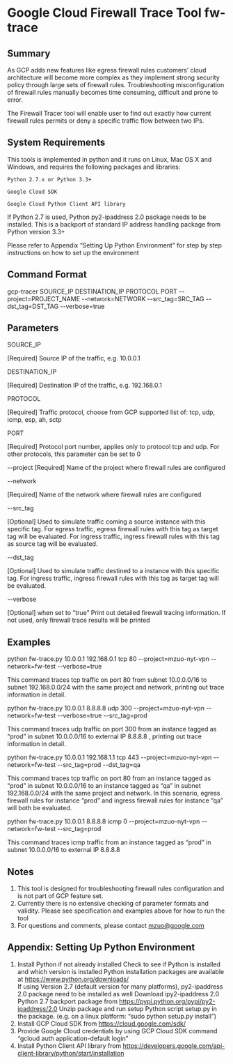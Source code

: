 # Google Cloud Firewall Trace Tool fw-trace

## Summary
As GCP adds new features like egress firewall rules customers’ cloud architecture will become more complex as they implement strong security policy through large sets of firewall rules.  Troubleshooting misconfiguration of firewall rules manually becomes time consuming, difficult and prone to error.

The Firewall Tracer tool will enable user to find out exactly how current firewall rules permits or deny a specific traffic flow between two IPs.


## System Requirements
This tools is implemented in python and it runs on Linux, Mac OS X and Windows, and requires the following packages and libraries:

    Python 2.7.x or Python 3.3+

    Google Cloud SDK

    Google Cloud Python Client API library


If Python 2.7 is used, Python py2-ipaddress 2.0 package needs to be installed.  This is a backport of standard IP address handling package from Python version 3.3+

Please refer to Appendix “Setting Up Python Environment” for step by step instructions on how to set up the environment


## Command Format
gcp-tracer SOURCE_IP DESTINATION_IP PROTOCOL PORT --project=PROJECT_NAME --network=NETWORK --src_tag=SRC_TAG --dst_tag=DST_TAG --verbose=true


## Parameters
SOURCE_IP

[Required] Source IP of the traffic, e.g. 10.0.0.1


DESTINATION_IP

[Required] Destination IP of the traffic, e.g. 192.168.0.1


PROTOCOL

[Required] Traffic protocol, choose from GCP supported list of:
tcp, udp, icmp, esp, ah, sctp


PORT

[Required] Protocol port number, applies only to protocol tcp and udp.  For other protocols, this parameter can be set to 0


--project
[Required] Name of the project where firewall rules are configured

--network

[Required] Name of the network where firewall rules are configured


--src_tag

[Optional] Used to simulate traffic coming a source instance with this specific tag. For egress traffic, egress firewall rules with this tag as target tag will be evaluated.   For ingress traffic, ingress firewall rules with this tag as source tag will be evaluated. 


--dst_tag

[Optional] Used to simulate traffic destined to a instance with this specific tag. For ingress traffic, ingress firewall rules with this tag as target tag will be evaluated.  


--verbose

[Optional] when set to “true” Print out detailed firewall tracing information.  If not used, only firewall trace results will be printed



## Examples

python fw-trace.py 10.0.0.1 192.168.0.1 tcp 80 --project=mzuo-nyt-vpn --network=fw-test --verbose=true

This command traces tcp traffic on port 80 from subnet 10.0.0.0/16 to subnet 192.168.0.0/24 with the same project and network, printing out trace information in detail.


python fw-trace.py 10.0.0.1 8.8.8.8 udp 300 --project=mzuo-nyt-vpn --network=fw-test --verbose=true --src_tag=prod

This command traces udp traffic on port 300 from an instance tagged as “prod” in subnet 10.0.0.0/16 to external IP 8.8.8.8 , printing out trace information in detail.


python fw-trace.py 10.0.0.1 192.168.1.1 tcp 443 --project=mzuo-nyt-vpn --network=fw-test --src_tag=prod --dst_tag=qa

This command traces tcp traffic on port 80 from an instance tagged as “prod” in subnet 10.0.0.0/16 to an instance tagged as “qa” in subnet 192.168.0.0/24 with the same project and network.  In this scenario, egress firewall rules for instance “prod” and ingress firewall rules for instance “qa” will both be evaluated.


python fw-trace.py 10.0.0.1 8.8.8.8 icmp 0 --project=mzuo-nyt-vpn --network=fw-test  --src_tag=prod 

This command traces icmp traffic from an instance tagged as “prod” in subnet 10.0.0.0/16 to external IP 8.8.8.8



## Notes
1. This tool is designed for troubleshooting firewall rules configuration and is not part of GCP feature set. 
2. Currently there is no extensive checking of parameter formats and validity.  Please see specification and examples above for how to run the tool
3. For questions and comments, please contact mzuo@google.com



## Appendix: Setting Up Python Environment
1. Install Python if not already installed
    Check to see if Python is installed and which version is installed
    Python installation packages are available at https://www.python.org/downloads/  
        If using Version 2.7 (default version for many platforms), py2-ipaddress 2.0 package need to be installed as well
        Download ipy2-ipaddress 2.0 Python 2.7 backport package from https://pypi.python.org/pypi/py2-ipaddress/2.0 
        Unzip package and run setup Python script setup.py in the package. (e.g. on a linux platform: “sudo python setup.py         install”)
2. Install GCP Cloud SDK from https://cloud.google.com/sdk/ 
3. Provide Google Cloud credentials by using GCP Cloud SDK command “gcloud auth application-default login”
4. Install Python Client API library from https://developers.google.com/api-client-library/python/start/installation

